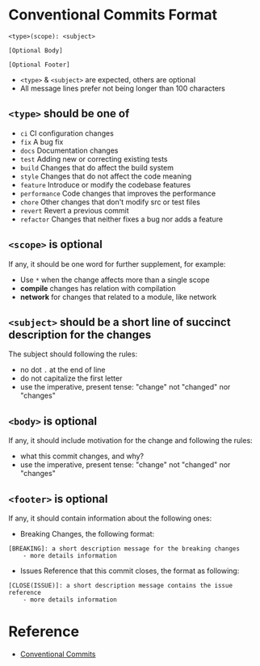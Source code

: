 # Conventional Commits Format

```
<type>(scope): <subject>

[Optional Body]

[Optional Footer]

```

- `<type>` & `<subject>` are expected, others are optional
- All message lines prefer not being longer than 100 characters

## `<type>` should be one of

- `ci` CI configuration changes
- `fix` A bug fix
- `docs` Documentation changes
- `test` Adding new or correcting existing tests
- `build` Changes that do affect the build system
- `style` Changes that do not affect the code meaning
- `feature` Introduce or modify the codebase features 
- `performance` Code changes that improves the performance
- `chore` Other changes that don't modify src or test files
- `revert` Revert a previous commit
- `refactor` Changes that neither fixes a bug nor adds a feature

## `<scope>` is optional

If any, it should be one word for further supplement, for example:

- Use `*` when the change affects more than a single scope
- **compile** changes has relation with compilation
- **network** for changes that related to a module, like network

## `<subject>` should be a short line of succinct description for the changes

The subject should following the rules:

- no dot `.` at the end of line
- do not capitalize the first letter
- use the imperative, present tense: "change" not "changed" nor "changes"

## `<body>` is optional

If any, it should include motivation for the change and following the rules:

- what this commit changes, and why?
- use the imperative, present tense: "change" not "changed" nor "changes"

## `<footer>` is optional

If any, it should contain information about the following ones:

- Breaking Changes, the following format:
```
[BREAKING]: a short description message for the breaking changes
    - more details information
```

- Issues Reference that this commit closes, the format as following:
```
[CLOSE(ISSUE)]: a short description message contains the issue reference
    - more details information
```

# Reference
- [Conventional Commits](https://github.com/conventional-commits/conventionalcommits.org)

